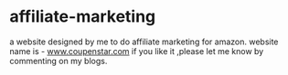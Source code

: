 # affiliate-marketing
a website designed by me to do affiliate marketing for amazon.
website name is - www.coupenstar.com
if you like it ,please let me know by commenting on my blogs.
